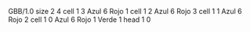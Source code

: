 <gs-board> GBB/1.0
size 2 4
cell 1 3 Azul 6 Rojo 1 
cell 1 2 Azul 6 Rojo 3 
cell 1 1 Azul 6 Rojo 2 
cell 1 0 Azul 6 Rojo 1 Verde 1 
head 1 0
 </gs-board>